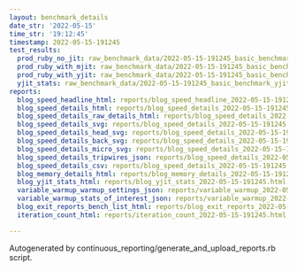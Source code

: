 ```yaml
---
layout: benchmark_details
date_str: '2022-05-15'
time_str: '19:12:45'
timestamp: 2022-05-15-191245
test_results:
  prod_ruby_no_jit: raw_benchmark_data/2022-05-15-191245_basic_benchmark_prod_ruby_no_jit.json
  prod_ruby_with_mjit: raw_benchmark_data/2022-05-15-191245_basic_benchmark_prod_ruby_with_mjit.json
  prod_ruby_with_yjit: raw_benchmark_data/2022-05-15-191245_basic_benchmark_prod_ruby_with_yjit.json
  yjit_stats: raw_benchmark_data/2022-05-15-191245_basic_benchmark_yjit_stats.json
reports:
  blog_speed_headline_html: reports/blog_speed_headline_2022-05-15-191245.html
  blog_speed_details_html: reports/blog_speed_details_2022-05-15-191245.html
  blog_speed_details_raw_details_html: reports/blog_speed_details_2022-05-15-191245.raw_details.html
  blog_speed_details_svg: reports/blog_speed_details_2022-05-15-191245.svg
  blog_speed_details_head_svg: reports/blog_speed_details_2022-05-15-191245.head.svg
  blog_speed_details_back_svg: reports/blog_speed_details_2022-05-15-191245.back.svg
  blog_speed_details_micro_svg: reports/blog_speed_details_2022-05-15-191245.micro.svg
  blog_speed_details_tripwires_json: reports/blog_speed_details_2022-05-15-191245.tripwires.json
  blog_speed_details_csv: reports/blog_speed_details_2022-05-15-191245.csv
  blog_memory_details_html: reports/blog_memory_details_2022-05-15-191245.html
  blog_yjit_stats_html: reports/blog_yjit_stats_2022-05-15-191245.html
  variable_warmup_warmup_settings_json: reports/variable_warmup_2022-05-15-191245.warmup_settings.json
  variable_warmup_stats_of_interest_json: reports/variable_warmup_2022-05-15-191245.stats_of_interest.json
  blog_exit_reports_bench_list_html: reports/blog_exit_reports_2022-05-15-191245.bench_list.html
  iteration_count_html: reports/iteration_count_2022-05-15-191245.html

---
```

Autogenerated by continuous_reporting/generate_and_upload_reports.rb script.

